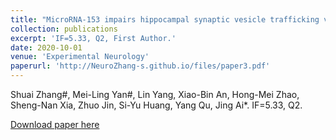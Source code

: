 ```yaml
---
title: "MicroRNA-153 impairs hippocampal synaptic vesicle trafficking via downregulation of synapsin I in rats following chronic cerebral hypoperfusion."
collection: publications
excerpt: 'IF=5.33, Q2, First Author.'
date: 2020-10-01
venue: 'Experimental Neurology'
paperurl: 'http://NeuroZhang-s.github.io/files/paper3.pdf'
---
```

Shuai Zhang#, Mei-Ling Yan#, Lin Yang, Xiao-Bin An, Hong-Mei Zhao, Sheng-Nan Xia, Zhuo Jin, Si-Yu Huang, Yang Qu, Jing Ai*. IF=5.33, Q2.

[Download paper here](http://NeuroZhang-s.github.io/files/paper3.pdf)